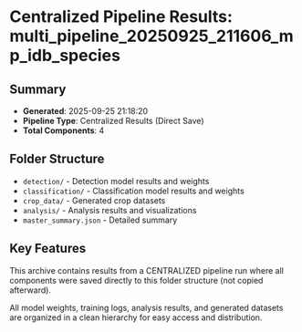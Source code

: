 # Centralized Pipeline Results: multi_pipeline_20250925_211606_mp_idb_species

## Summary
- **Generated**: 2025-09-25 21:18:20
- **Pipeline Type**: Centralized Results (Direct Save)
- **Total Components**: 4

## Folder Structure
- `detection/` - Detection model results and weights
- `classification/` - Classification model results and weights
- `crop_data/` - Generated crop datasets
- `analysis/` - Analysis results and visualizations
- `master_summary.json` - Detailed summary

## Key Features
This archive contains results from a CENTRALIZED pipeline run where all components
were saved directly to this folder structure (not copied afterward).

All model weights, training logs, analysis results, and generated datasets are
organized in a clean hierarchy for easy access and distribution.

